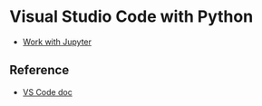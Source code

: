 # Visual Studio Code with Python

- [Work with Jupyter](2_jupyter.md)

## Reference

- [VS Code doc](https://code.visualstudio.com/docs/python/python-tutorial)
